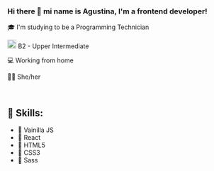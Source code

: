 ### Hi there 👋 mi name is Agustina, I'm a frontend developer!

<p> 🎓 I'm studying to be a Programming Technician </p>
<!-- <p> 🔭 I’m currently working at Mercado Libre </p> -->
<p> <img src="https://upload.wikimedia.org/wikipedia/en/thumb/a/ae/Flag_of_the_United_Kingdom.svg/640px-Flag_of_the_United_Kingdom.svg.png" width="20"> B2 - Upper Intermediate </p>
<p> 💻 Working from home </p>
<!-- <p> ⚛️ I'm learning React </p> -->
<p> 👩🏻‍ She/her </p>
<!-- <p> 👀 Curious</p> -->
<!-- <p> <img src="https://midu.dev/images/tags/node.png" width="20"> I'm learning Node </p> -->
<!-- <p> 🔭 I've been working as freelancer as well </p> -->
<!-- <p> 💼 I'm co-organizer at React Ladies community </p> -->
<br>
<h2>📝 Skills: </h2>

- 📕&nbsp;Vainilla JS
- 📕&nbsp;React
- 📕&nbsp;HTML5
- 📕&nbsp;CSS3
- 📕&nbsp;Sass

<!--
**AgustinaMartinez/AgustinaMartinez** is a ✨ _special_ ✨ repository because its `README.md` (this file) appears on your GitHub profile.

Skills: ReactJs / JS / HTML / CSS / NodeJS / Express / MySQL / MongoDB

Here are some ideas to get you started:

-  ...
- 🌱 I’m currently learning ...
- 👯 I’m looking to collaborate on ...
- 🤔 I’m looking for help with ...
- 💬 Ask me about ...
- 📫 How to reach me: ...
- 👩🏻‍💻
- ⚡ Fun fact: ...

-->
